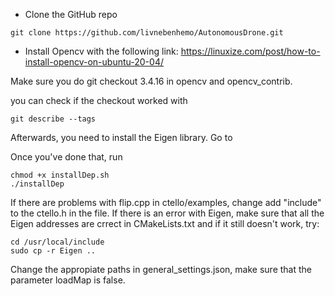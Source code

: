 * Clone the GitHub repo
```
git clone https://github.com/livnebenhemo/AutonomousDrone.git
```
* Install Opencv with the following link: https://linuxize.com/post/how-to-install-opencv-on-ubuntu-20-04/

Make sure you do git checkout 3.4.16 in opencv and opencv_contrib.

you can check if the checkout worked with 

```
git describe --tags
```


Afterwards, you need to install the Eigen library. Go to 

Once you've done that, run
```
chmod +x installDep.sh
./installDep
```
 If there are problems with flip.cpp in ctello/examples, change add "include" to the ctello.h in the file.
 If there is an error with Eigen, make sure that all the Eigen addresses are crrect in CMakeLists.txt and if it still doesn't work, try:
 ```
 cd /usr/local/include
 sudo cp -r Eigen ..
 ```
 
 Change the appropiate paths in general_settings.json, make sure that the parameter loadMap is false.
 
